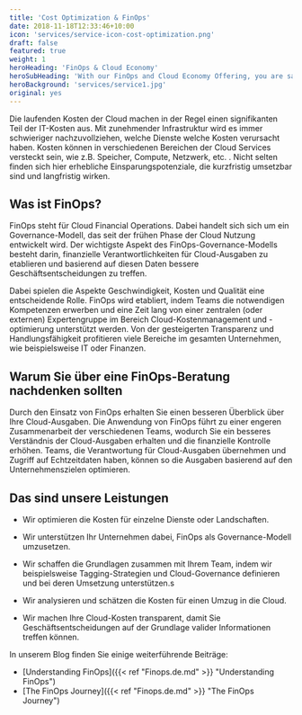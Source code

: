 ```yaml
---
title: 'Cost Optimization & FinOps'
date: 2018-11-18T12:33:46+10:00
icon: 'services/service-icon-cost-optimization.png'
draft: false
featured: true
weight: 1
heroHeading: 'FinOps & Cloud Economy'
heroSubHeading: 'With our FinOps and Cloud Economy Offering, you are saving cost on your cloud bill for years'
heroBackground: 'services/service1.jpg'
original: yes
---
```


Die laufenden Kosten der Cloud machen in der Regel einen signifikanten Teil der IT-Kosten aus. Mit zunehmender Infrastruktur wird es immer schwieriger nachzuvollziehen, welche Dienste welche Kosten verursacht haben. Kosten können in verschiedenen Bereichen der Cloud Services versteckt sein, wie z.B. Speicher, Compute, Netzwerk, etc. . Nicht selten finden sich hier erhebliche Einsparungspotenziale, die kurzfristig umsetzbar sind und langfristig wirken.

## Was ist FinOps?

FinOps steht für Cloud Financial Operations. Dabei handelt sich sich um ein Governance-Modell, das seit der frühen Phase der Cloud Nutzung entwickelt wird. Der wichtigste Aspekt des FinOps-Governance-Modells besteht darin, finanzielle Verantwortlichkeiten für Cloud-Ausgaben zu etablieren und basierend auf diesen Daten bessere Geschäftsentscheidungen zu treffen.

Dabei spielen die Aspekte Geschwindigkeit, Kosten und Qualität eine entscheidende Rolle. FinOps wird etabliert, indem Teams die notwendigen Kompetenzen erwerben und eine Zeit lang von einer zentralen (oder externen) Expertengruppe im Bereich Cloud-Kostenmanagement und -optimierung unterstützt werden. Von der gesteigerten Transparenz und Handlungsfähigkeit profitieren viele Bereiche im gesamten Unternehmen, wie beispielsweise IT oder Finanzen.

## Warum Sie über eine FinOps-Beratung nachdenken sollten

Durch den Einsatz von FinOps erhalten Sie einen besseren Überblick über Ihre Cloud-Ausgaben. Die Anwendung von FinOps führt zu einer engeren Zusammenarbeit der verschiedenen Teams, wodurch Sie ein besseres Verständnis der Cloud-Ausgaben erhalten und die finanzielle Kontrolle erhöhen. Teams, die Verantwortung für Cloud-Ausgaben übernehmen und Zugriff auf Echtzeitdaten haben, können so die Ausgaben basierend auf den Unternehmenszielen optimieren.

## Das sind unsere Leistungen

- Wir optimieren die Kosten für einzelne Dienste oder Landschaften.

- Wir unterstützen Ihr Unternehmen dabei, FinOps als Governance-Modell umzusetzen.

- Wir schaffen die Grundlagen zusammen mit Ihrem Team, indem wir beispielsweise Tagging-Strategien und Cloud-Governance definieren und bei deren Umsetzung unterstützen.s

- Wir analysieren und schätzen die Kosten für einen Umzug in die Cloud.

- Wir machen Ihre Cloud-Kosten transparent, damit Sie Geschäftsentscheidungen auf der Grundlage valider Informationen treffen können.

In unserem Blog finden Sie einige weiterführende Beiträge:

- [Understanding FinOps]({{< ref "Finops.de.md" >}} "Understanding FinOps")
- [The FinOps Journey]({{< ref "Finops.de.md" >}} "The FinOps Journey")